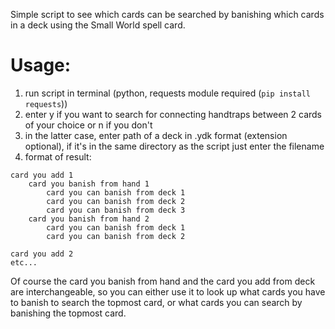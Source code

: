 Simple script to see which cards can be searched by banishing which cards in a deck using the Small World spell card.

# Usage: 
1. run script in terminal (python, requests module required (`pip install requests`))
2. enter y if you want to search for connecting handtraps between 2 cards of your choice or n if you don't
3. in the latter case, enter path of a deck in .ydk format (extension optional), if it's in the same directory as the script just enter the filename 
4. format of result:
```
card you add 1
    card you banish from hand 1
        card you can banish from deck 1
        card you can banish from deck 2
        card you can banish from deck 3
    card you banish from hand 2
        card you can banish from deck 1
        card you can banish from deck 2

card you add 2
etc...
```
Of course the card you banish from hand and the card you add from deck are interchangeable, so you can either use it to look up what cards you have to banish to search the topmost card, or what cards you can search by banishing the topmost card.
